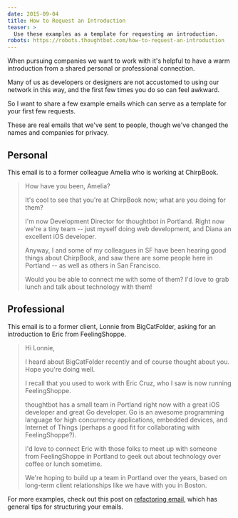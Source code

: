 ```yaml
---
date: 2015-09-04
title: How to Request an Introduction
teaser: >
  Use these examples as a template for requesting an introduction.
robots: https://robots.thoughtbot.com/how-to-request-an-introduction
---
```


When pursuing companies we want to work with
it's helpful to have a warm introduction
from a shared personal or professional connection.

Many of us as developers or designers
are not accustomed to using our network in this way,
and the first few times you do so can feel awkward.

So I want to share a few example emails
which can serve as a template
for your first few requests.

These are real emails that we've sent to people,
though we've changed the names and companies for privacy.

## Personal

This email is to a former colleague Amelia
who is working at ChirpBook.

> How have you been, Amelia?
>
> It's cool to see that you're at ChirpBook now;
> what are you doing for them?
>
> I'm now Development Director for thoughtbot in Portland.
> Right now we're a tiny team --
> just myself doing web development,
> and Diana an excellent iOS developer.
>
> Anyway, I and some of my colleagues in SF
> have been hearing good things about ChirpBook,
> and saw there are some people here in Portland --
> as well as others in San Francisco.
>
> Would you be able to connect me with some of them?
> I'd love to grab lunch and talk about technology with them!

## Professional

This email is to a former client,
Lonnie from BigCatFolder,
asking for an introduction to
Eric from FeelingShoppe.

> Hi Lonnie,
>
> I heard about BigCatFolder recently
> and of course thought about you.
> Hope you're doing well.
>
> I recall that you used to work with Eric Cruz,
> who I saw is now running FeelingShoppe.
>
> thoughtbot has a small team in Portland right now
> with a great iOS developer and great Go developer.
> Go is an awesome programming language
> for high concurrency applications,
> embedded devices, and Internet of Things
> (perhaps a good fit for collaborating with FeelingShoppe?).
>
> I'd love to connect Eric with those folks
> to meet up with someone from FeelingShoppe in Portland
> to geek out about technology over coffee or lunch sometime.
>
> We're hoping to build up a team in Portland over the years,
> based on long-term client relationships
> like we have with you in Boston.

For more examples, check out this post on [refactoring email][refactor-email],
which has general tips for structuring your emails.

  [refactor-email]: https://robots.thoughtbot.com/using-writing-smells-to-refactor-your-email
